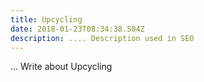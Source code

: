 ```yaml
---
title: Upcycling
date: 2018-01-23T08:34:38.504Z
description: .... Description used in SEO
---
```

... Write about Upcycling
